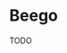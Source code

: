 # Beego

<!--
https://app.pluralsight.com/library/courses/beego-go-web-app-framework/table-of-contents
-->

TODO
